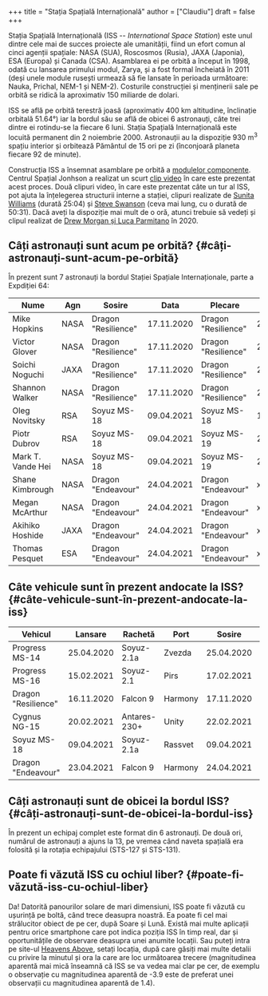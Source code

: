 +++
title = "Stația Spațială Internațională"
author = ["Claudiu"]
draft = false
+++

Stația Spațială Internațională (ISS -- _International Space Station_) este unul dintre cele mai de succes proiecte ale umanității, fiind un efort comun al cinci agenții spațiale: NASA (SUA), Roscosmos (Rusia), JAXA (Japonia), ESA (Europa) și Canada (CSA). Asamblarea ei pe orbită a început în 1998, odată cu lansarea primului modul, Zarya, și a fost formal încheiată în 2011 (deși unele module rusești urmează să fie lansate în perioada următoare: Nauka, Prichal, NEM-1 și NEM-2). Costurile construcției și menținerii sale pe orbită se ridică la aproximativ 150 miliarde de dolari.

ISS se află pe orbită terestră joasă (aproximativ 400 km altitudine, înclinație orbitală 51.64°) iar la bordul său se află de obicei 6 astronauți, câte trei dintre ei rotindu-se la fiecare 6 luni. Stația Spațială Internațională este locuită permanent din 2 noiembrie 2000. Astronauții au la dispoziție 930 m<sup>3</sup> spațiu interior și orbitează Pământul de 15 ori pe zi (înconjoară planeta fiecare 92 de minute).

Construcția ISS a însemnat asamblare pe orbită a [modulelor componente](<https://www.parsec.ro/iss/module>). Centrul Spațial Jonhson a realizat un scurt [clip video](<https://www.youtube.com/watch?v=yRqUPjl3tTQ>) în care este prezentat acest proces. Două clipuri video, în care este prezentat câte un tur al ISS, pot ajuta la înțelegerea structurii interne a stației, clipuri realizate de [Sunita Williams](<https://www.youtube.com/watch?v=doN4t5NKW-k>) (durată 25:04) și [Steve Swanson](<https://www.youtube.com/watch?v=QvTmdIhYnes>) (ceva mai lung, cu o durată de 50:31). Dacă aveți la dispoziție mai mult de o oră, atunci trebuie să vedeți și clipul realizat de [Drew Morgan și Luca Parmitano](https://www.youtube.com/watch?v=Snn1k%5FqEx20) în 2020.


## Câți astronauți sunt acum pe orbită? {#câți-astronauți-sunt-acum-pe-orbită}

În prezent sunt 7 astronauți la bordul Stației Spațiale Internaționale, parte a Expdiției 64:

| Nume              | Agn  | Sosire              | Data       | Plecare             | Data       |
|-------------------|------|---------------------|------------|---------------------|------------|
| Mike Hopkins      | NASA | Dragon "Resilience" | 17.11.2020 | Dragon "Resilience" | 29.04.2021 |
| Victor Glover     | NASA | Dragon "Resilience" | 17.11.2020 | Dragon "Resilience" | 29.04.2021 |
| Soichi Noguchi    | JAXA | Dragon "Resilience" | 17.11.2020 | Dragon "Resilience" | 29.04.2021 |
| Shannon Walker    | NASA | Dragon "Resilience" | 17.11.2020 | Dragon "Resilience" | 29.04.2021 |
| Oleg Novitsky     | RSA  | Soyuz MS-18         | 09.04.2021 | Soyuz MS-18         | 13.10.2021 |
| Piotr Dubrov      | RSA  | Soyuz MS-18         | 09.04.2021 | Soyuz MS-19         | 28.03.2022 |
| Mark T. Vande Hei | NASA | Soyuz MS-18         | 09.04.2021 | Soyuz MS-19         | 28.03.2022 |
| Shane Kimbrough   | NASA | Dragon "Endeavour"  | 24.04.2021 | Dragon "Endeavour"  | xx.10.2021 |
| Megan McArthur    | NASA | Dragon "Endeavour"  | 24.04.2021 | Dragon "Endeavour"  | xx.10.2021 |
| Akihiko Hoshide   | JAXA | Dragon "Endeavour"  | 24.04.2021 | Dragon "Endeavour"  | xx.10.2021 |
| Thomas Pesquet    | ESA  | Dragon "Endeavour"  | 24.04.2021 | Dragon "Endeavour"  | xx.10.2021 |


## Câte vehicule sunt în prezent andocate la ISS? {#câte-vehicule-sunt-în-prezent-andocate-la-iss}

| Vehicul             | Lansare    | Rachetă      | Port    | Sosire     | Plecare    | Recuperare |
|---------------------|------------|--------------|---------|------------|------------|------------|
| Progress MS-14      | 25.04.2020 | Soyuz-2.1a   | Zvezda  | 25.04.2020 | 30.04.2021 | NU         |
| Progress MS-16      | 15.02.2021 | Soyuz-2.1    | Pirs    | 17.02.2021 | xx.07.2021 | NU         |
| Dragon "Resilience" | 16.11.2020 | Falcon 9     | Harmony | 17.11.2020 | 28.04.2021 | DA         |
| Cygnus NG-15        | 20.02.2021 | Antares-230+ | Unity   | 22.02.2021 | xx.05.2021 | NU         |
| Soyuz MS-18         | 09.04.2021 | Soyuz-2.1a   | Rassvet | 09.04.2021 | 13.10.2021 | DA         |
| Dragon "Endeavour"  | 23.04.2021 | Falcon 9     | Harmony | 24.04.2021 | xx.10.2021 | DA         |


## Câți astronauți sunt de obicei la bordul ISS? {#câți-astronauți-sunt-de-obicei-la-bordul-iss}

În prezent un echipaj complet este format din 6 astronauți. De două ori, numărul de astronauți a ajuns la 13, pe vremea când naveta spațială era folosită și la rotația echipajului (STS-127 și STS-131).


## Poate fi văzută ISS cu ochiul liber? {#poate-fi-văzută-iss-cu-ochiul-liber}

Da! Datorită panourilor solare de mari dimensiuni, ISS poate fi văzută cu ușurință pe boltă, când trece deasupra noastră. Ea poate fi cel mai strălucitor obiect de pe cer, după Soare și Lună. Există mai multe aplicații pentru orice smartphone care pot indica poziția ISS în timp real, dar și oportunitățile de observare deasupra unei anumite locații. Sau puteți intra pe site-ul [Heavens Above](https://www.heavens-above.com), setați locația, după care găsiți mai multe detalii cu privire la minutul și ora la care are loc următoarea trecere (magnitudinea aparentă mai mică înseamnă că ISS se va vedea mai clar pe cer, de exemplu o observație cu magnitudinea aparentă de -3.9 este de preferat unei observații cu magnitudinea aparentă de 1.4).
